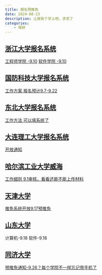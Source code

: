 ```yaml
---
title: 报名预推免
date: 2024-08-23
description: 让我有个学上吧，求求了
categories:
    - 保研
---
```


##  [浙江大学报名系统](https://yjsy.zju.edu.cn/zs/user/login)
[工程师学院 -9.10](https://pi.zju.edu.cn/2024/0808/c67026a2952040/page.htm)
[软件学院 -9.10](http://www.cst.zju.edu.cn/2024/0811/c36206a2952716/page.htm)
## [国防科技大学报名系统](http://yjszs.nudt.edu.cn/system/login/mlogin.jsp?intype=1)
[工作方案 报名预计9.7-9.22](http://yjszs.nudt.edu.cn/pubweb/homePageList/detailed.view?keyId=13804)
## [东北大学报名系统](http://gsas.neu.edu.cn/logon)
[工作方法 可以填系统了](http://yz.neu.edu.cn/2024/0729/c5932a266900/page.htm)
## [大连理工大学报名系统](https://yjszs.dlut.edu.cn/zsbm/sstm/index#)
[开放通知](https://gs.dlut.edu.cn/info/1173/14906.htm)
## [哈尔滨工业大学威海](https://yzb.hit.edu.cn/)
[工作细则 9.1审核，看看还能不能上传材料](https://cst.hitwh.edu.cn/2024/0808/c371a186070/page.htm)
## [天津大学](http://202.113.8.92/gstms/examineeIndex.action)
[推免系统开放9.17预推免](https://yzb.tju.edu.cn/xwzx/zxxx/202407/t20240706_323840.htm)
## [山东大学](https://sduyjs.sdu.edu.cn/yjszs/plugins/zs/zsxsd/entrance#/tmfwksdExemption)
计算机-9.18
软件-9.18
## [同济大学](https://yzbm.tongji.edu.cn/logon)
[预推免通知-9.26？每个学院不一样忘记带手机了](https://yz.tongji.edu.cn/info/1010/3638.htm)
